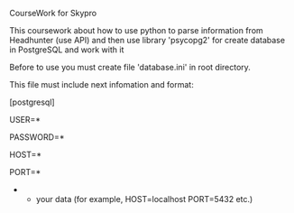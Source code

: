 CourseWork for Skypro

This coursework about how to use python to parse information from Headhunter (use API) and then use library 'psycopg2' for create database in PostgreSQL and work with it

Before to use you must create file 'database.ini' in root directory.

This file must include next infomation and format:

[postgresql]  

USER=*  

PASSWORD=*  

HOST=*  

PORT=*  


* - your data (for example, HOST=localhost PORT=5432 etc.)